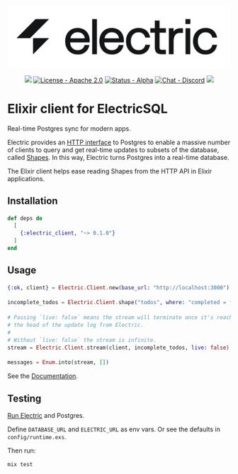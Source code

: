 <p align="center">
  <a href="https://electric-sql.com" target="_blank">
    <picture>
      <source media="(prefers-color-scheme: dark)"
          srcset="https://raw.githubusercontent.com/electric-sql/meta/main/identity/ElectricSQL-logo-next.svg"
      />
      <source media="(prefers-color-scheme: light)"
          srcset="https://raw.githubusercontent.com/electric-sql/meta/main/identity/ElectricSQL-logo-black.svg"
      />
      <img alt="ElectricSQL logo"
          src="https://raw.githubusercontent.com/electric-sql/meta/main/identity/ElectricSQL-logo-black.svg"
      />
    </picture>
  </a>
</p>

<p align="center">
  <a href="https://github.com/electric-sql/electric/actions"><img src="https://github.com/electric-sql/electric/actions/workflows/elixir_client_tests.yml/badge.svg"></a>
  <a href="https://github.com/electric-sql/electric/blob/main/LICENSE"><img src="https://img.shields.io/badge/license-Apache_2.0-green" alt="License - Apache 2.0"></a>
  <a href="https://github.com/electric-sql/electric/milestones"><img src="https://img.shields.io/badge/status-alpha-orange" alt="Status - Alpha"></a>
  <a href="https://discord.electric-sql.com"><img src="https://img.shields.io/discord/933657521581858818?color=5969EA&label=discord" alt="Chat - Discord"></a>
  <a href="https://x.com/ElectricSQL" target="_blank"><img src="https://img.shields.io/twitter/follow/ElectricSQL.svg?style=social&label=Follow @ElectricSQL"></a>
</p>

# Elixir client for ElectricSQL

Real-time Postgres sync for modern apps.

Electric provides an [HTTP interface](https://electric-sql.com/docs/api/http) to Postgres to enable a massive number of clients to query and get real-time updates to subsets of the database, called [Shapes](https://electric-sql.com//docs/guides/shapes). In this way, Electric turns Postgres into a real-time database.

The Elixir client helps ease reading Shapes from the HTTP API in Elixir applications.

## Installation

```elixir
def deps do
  [
    {:electric_client, "~> 0.1.0"}
  ]
end
```

## Usage

```elixir
{:ok, client} = Electric.Client.new(base_url: "http://localhost:3000")

incomplete_todos = Electric.Client.shape("todos", where: "completed = false")

# Passing `live: false` means the stream will terminate once it's reached
# the head of the update log from Electric.
#
# Without `live: false` the stream is infinite.
stream = Electric.Client.stream(client, incomplete_todos, live: false)

messages = Enum.into(stream, [])
```

See the [Documentation](https://hexdocs.pm/electric_client).

## Testing

[Run Electric](https://github.com/electric-sql/electric/blob/main/packages/sync-service/README.md) and Postgres.

Define `DATABASE_URL` and `ELECTRIC_URL` as env vars. Or see the defaults in `config/runtime.exs`.

Then run:

```sh
mix test
```

